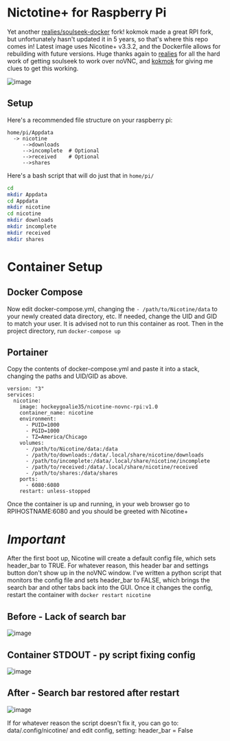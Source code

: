 # Nictotine+ for Raspberry Pi

Yet another [realies/soulseek-docker](https://github.com/realies/soulseek-docker ) fork! 
kokmok made a great RPI fork, but unfortunately hasn't updated it in 5 years, so that's where this repo comes in! Latest image uses Nicotine+ v3.3.2, and the Dockerfile allows for rebuilding with future versions. Huge thanks again to [realies](https://github.com/realies) for all the hard work of getting soulseek to work over noVNC, and [kokmok](https://github.com/kokmok/rpi-nicotine-novnc) for giving me clues to get this working.



![image](https://github.com/hockeygoalie35/nicotine-novnc-rpi/assets/7758029/78c27ee5-691d-44f7-b254-73de58a0aa28)




## Setup

Here's a recommended file structure on your raspberry pi:

```
home/pi/Appdata
  -> nicotine
     -->downloads
     -->incomplete  # Optional
     -->received    # Optional
     -->shares
```
Here's a bash script that will do just that in `home/pi/`
```bash
cd
mkdir Appdata
cd Appdata
mkdir nicotine
cd nicotine
mkdir downloads
mkdir incomplete
mkdir received
mkdir shares
```

# Container Setup
## Docker Compose
Now edit docker-compose.yml, changing the `- /path/to/Nicotine/data` to your newly created data directory, etc.
If needed, change the UID and GID to match your user. It is advised not to run this container as root.
Then in the project directory, run `docker-compose up`

## Portainer
Copy the contents of docker-compose.yml and paste it into a stack, changing the paths and UID/GID as above. 

```
version: "3"
services:
  nicotine:
    image: hockeygoalie35/nicotine-novnc-rpi:v1.0
    container_name: nicotine
    environment:
      - PUID=1000
      - PGID=1000
      - TZ=America/Chicago
    volumes:
      - /path/to/Nicotine/data:/data
      - /path/to/downloads:/data/.local/share/nicotine/downloads
      - /path/to/incomplete:/data/.local/share/nicotine/incomplete
      - /path/to/received:/data/.local/share/nicotine/received
      - /path/to/shares:/data/shares
    ports:
      - 6080:6080
    restart: unless-stopped
```


Once the container is up and running, in your web browser go to RPIHOSTNAME:6080 and you should be greeted with Nicotine+

# *Important*
After the first boot up, Nicotine will create a default config file, which sets header_bar to TRUE. For whatever reason, this header bar and settings button don't show up in the noVNC window. I've written a python script that monitors the config file and sets header_bar to FALSE, which brings the search bar and other tabs back into the GUI. Once it changes the config, restart the container with `docker restart nicotine`


## Before - Lack of search bar
![image](https://github.com/hockeygoalie35/nicotine-novnc-rpi/assets/7758029/6d00fbb0-9210-4c5a-be16-8d43172c7768)




## Container STDOUT - py script fixing config
![image](https://github.com/hockeygoalie35/nicotine-novnc-rpi/assets/7758029/976245f1-4e31-4d32-b5c7-5870a2baca12)



## After - Search bar restored after restart

![image](https://github.com/hockeygoalie35/nicotine-novnc-rpi/assets/7758029/e8be0d89-9d36-402f-91a1-27d9da7f7019)


If for whatever reason the script doesn't fix it, you can go to: data/.config/nicotine/ and edit config, setting: header_bar = False


